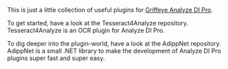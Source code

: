 This is just a little collection of useful plugins for [Griffeye Analyze DI Pro](https://www.griffeye.com/analyze-di/). 

To get started, have a look at the Tesseract4Analyze repository. Tesseract4Analyze is an OCR plugin for Analyze DI Pro.

To dig deeper into the plugin-world, have a look at the AdippNet repository. AdippNet is a small .NET library to make the development of Analyze DI Pro plugins super fast and super easy.
